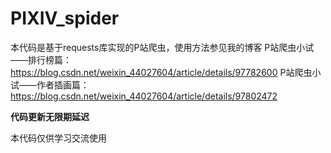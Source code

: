 # PIXIV_spider
本代码是基于requests库实现的P站爬虫，使用方法参见我的博客
P站爬虫小试——排行榜篇：https://blog.csdn.net/weixin_44027604/article/details/97782600
P站爬虫小试——作者插画篇：https://blog.csdn.net/weixin_44027604/article/details/97802472

**代码更新无限期延迟**

本代码仅供学习交流使用
